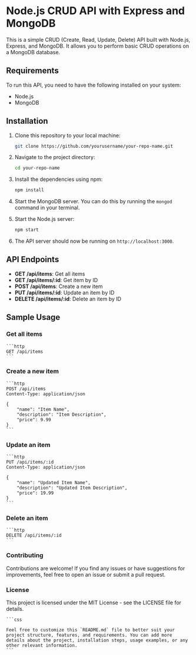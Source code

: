 # Node.js CRUD API with Express and MongoDB

This is a simple CRUD (Create, Read, Update, Delete) API built with Node.js, Express, and MongoDB. It allows you to perform basic CRUD operations on a MongoDB database.

## Requirements

To run this API, you need to have the following installed on your system:

- Node.js
- MongoDB

## Installation

1. Clone this repository to your local machine:

    ```bash
    git clone https://github.com/yourusername/your-repo-name.git
    ```

2. Navigate to the project directory:

    ```bash
    cd your-repo-name
    ```

3. Install the dependencies using npm:

    ```bash
    npm install
    ```

4. Start the MongoDB server. You can do this by running the `mongod` command in your terminal.

5. Start the Node.js server:

    ```bash
    npm start
    ```

6. The API server should now be running on `http://localhost:3000`.

## API Endpoints

- **GET /api/items**: Get all items
- **GET /api/items/:id**: Get item by ID
- **POST /api/items**: Create a new item
- **PUT /api/items/:id**: Update an item by ID
- **DELETE /api/items/:id**: Delete an item by ID

## Sample Usage

### Get all items

    ```http
    GET /api/items
    ```

### Create a new item

    ```http
    POST /api/items
    Content-Type: application/json

    {
        "name": "Item Name",
        "description": "Item Description",
        "price": 9.99
    }
    ```

### Update an item
    ```http
    PUT /api/items/:id
    Content-Type: application/json

    {
        "name": "Updated Item Name",
        "description": "Updated Item Description",
        "price": 19.99
    }
    ```

### Delete an item
    ```http
    DELETE /api/items/:id
    ```

### Contributing

Contributions are welcome! If you find any issues or have suggestions for improvements, feel free to open an issue or submit a pull request.


### License

This project is licensed under the MIT License - see the LICENSE file for details.

    ```css

    Feel free to customize this `README.md` file to better suit your project structure, features, and requirements. You can add more details about the project, installation steps, usage examples, or any other relevant information.
    ```


